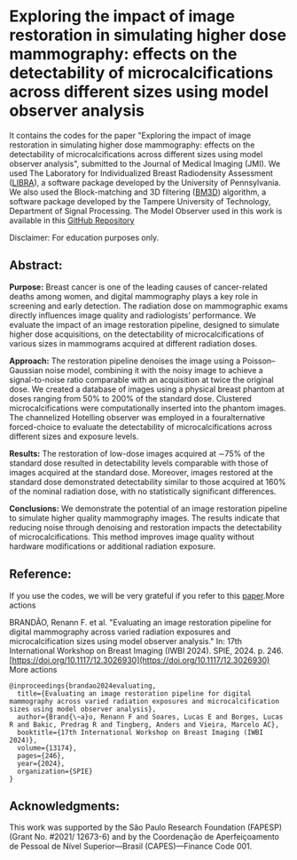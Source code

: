# Exploring the impact of image restoration in simulating higher dose mammography: effects on the detectability of microcalcifications across different sizes using model observer analysis

It contains the codes for the paper "Exploring the impact of image restoration in simulating higher dose mammography: effects on the detectability of microcalcifications across different sizes using model observer analysis", submitted to the Journal of Medical Imaging (JMI). 
We used The Laboratory for Individualized Breast Radiodensity Assessment ([LIBRA](https://www.med.upenn.edu/sbia/libra.html)), a software package developed by the University of Pennsylvania. 
We also used the Block-matching and 3D filtering ([BM3D](https://webpages.tuni.fi/foi/GCF-BM3D/)) algorithm, a software package developed by the Tampere University of Technology, Department of Signal Processing. The Model Observer used in this work is available in this [GitHub Repository](https://github.com/DIDSR/VICTRE_MO)

Disclaimer: For education purposes only.

## Abstract:
**Purpose:** Breast cancer is one of the leading causes of cancer-related deaths among women, and digital mammography plays a key role in screening and early detection. The radiation dose on mammographic exams directly influences image quality and radiologists’ performance. We evaluate the impact of an image restoration pipeline, designed to simulate higher dose acquisitions, on the detectability of microcalcifications of various sizes in mammograms acquired at different radiation doses.

**Approach:** The restoration pipeline denoises the image using a Poisson–Gaussian noise model, combining it with the noisy image to achieve a signal-to-noise ratio comparable with an acquisition at twice the original dose. We created a database of images using a physical breast phantom at doses ranging from 50% to 200% of the standard dose. Clustered microcalcifications were computationally inserted into the phantom images. The channelized Hotelling observer was employed in a fouralternative forced-choice to evaluate the detectability of microcalcifications across different sizes and exposure levels.

**Results:** The restoration of low-dose images acquired at ∼75% of the standard dose resulted in detectability levels comparable with those of images acquired at the standard dose. Moreover, images restored at the standard dose demonstrated detectability similar to those acquired at 160% of the nominal radiation dose, with no statistically significant differences.

**Conclusions:** We demonstrate the potential of an image restoration pipeline to simulate higher quality mammography images. The results indicate that reducing noise through denoising and restoration impacts the detectability of microcalcifications. This method improves image quality without hardware modifications or additional radiation exposure.

## Reference:
If you use the codes, we will be very grateful if you refer to this [paper](https://doi.org/10.1117/12.3026930).More actions

BRANDÃO, Renann F. et al. "Evaluating an image restoration pipeline for digital mammography across varied radiation exposures and microcalcification sizes using model observer analysis." In: 17th International Workshop on Breast Imaging (IWBI 2024). SPIE, 2024. p. 246. [https://doi.org/10.1117/12.3026930](https://doi.org/10.1117/12.3026930)
More actions
```
@inproceedings{brandao2024evaluating,
  title={Evaluating an image restoration pipeline for digital mammography across varied radiation exposures and microcalcification sizes using model observer analysis},
  author={Brand{\~a}o, Renann F and Soares, Lucas E and Borges, Lucas R and Bakic, Predrag R and Tingberg, Anders and Vieira, Marcelo AC},
  booktitle={17th International Workshop on Breast Imaging (IWBI 2024)},
  volume={13174},
  pages={246},
  year={2024},
  organization={SPIE}
}
```


## Acknowledgments:
This work was supported by the São Paulo Research Foundation (FAPESP) (Grant No. #2021/ 12673-6) and by the Coordenação de Aperfeiçoamento de Pessoal de Nível Superior—Brasil (CAPES)—Finance Code 001.
